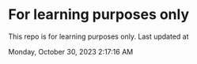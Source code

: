 # For learning purposes only
This repo is for learning purposes only.
Last updated at

Monday, October 30, 2023 2:17:16 AM


